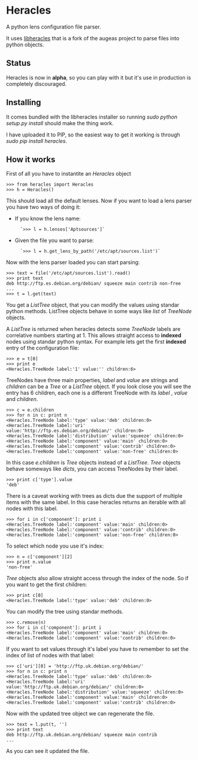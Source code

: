 Heracles
========

A python lens configuration file parser.

It uses [libheracles](https://github.com/llou/libheracles) that is a fork of the 
augeas project to parse files into python objects.

Status
------

Heracles is now in **alpha**, so you can play with it but it's use in production
is completely discouraged.

Installing
----------

It comes bundled with the libheracles installer so running *sudo 
python setup.py install* should make the thing work.

I have uploaded it to PIP, so the easiest way to get it working
is through *sudo pip install heracles*.

How it works
------------

First of all you have to instantite an *Heracles* object
```
>>> from heracles import Heracles
>>> h = Heracles()
```

This should load all the default lenses. Now if you want to load a 
lens parser you have two ways of doing it:

* If you know the lens name:

        `>>> l = h.lenses['Aptsources']`

* Given the file you want to parse:

        `>>> l = h.get_lens_by_path('/etc/apt/sources.list')`


Now with the lens parser loaded you can start parsing:

```
>>> text = file('/etc/apt/sources.list').read()
>>> print text
deb http://ftp.es.debian.org/debian/ squeeze main contrib non-free
...
>>> t = l.get(text)
```

You get a *ListTree* object, that you can modify the values using 
standar python methods. ListTree objects behave in some ways like *list*
of *TreeNode* objects. 

A *ListTree* is returned when heracles detects some *TreeNode* labels
are correlative numbers starting at 1. This allows straight access to 
**indexed** nodes using standar python syntax. For example lets get the first 
**indexed** entry of the configuration file:

```
>>> e = t[0]
>>> print e
<Heracles.TreeNode label:'1' value:'' children:6>
```

TreeNodes have three main properties, *label* and *value* are strings 
and *children* can be a *Tree* or a *ListTree* object. If you look close you will 
see the entry has 6 children, each one is a different TreeNode with its *label*
, *value* and *children*. 

```
>>> c = e.children
>>> for n in c: print n
<Heracles.TreeNode label:'type' value:'deb' children:0>
<Heracles.TreeNode label:'uri' value:'http://ftp.es.debian.org/debian/' children:0>
<Heracles.TreeNode label:'distribution' value:'squeeze' children:0>
<Heracles.TreeNode label:'component' value:'main' children:0>
<Heracles.TreeNode label:'component' value:'contrib' children:0>
<Heracles.TreeNode label:'component' value:'non-free' children:0>
```

In this case *e.children* is *Tree* objects instead of a *ListTree*.
*Tree* objects behave someways like *dicts*, you can access TreeNodes by their
label.

```
>>> print c['type'].value
'deb'
```

There is a caveat working with trees as dicts due the support of multiple
items with the same label. In this case heracles returns an iterable with
all nodes with this label.

```
>>> for i in c['component']: print i
<Heracles.TreeNode label:'component' value:'main' children:0>
<Heracles.TreeNode label:'component' value:'contrib' children:0>
<Heracles.TreeNode label:'component' value:'non-free' children:0>
```

To select which node you use it's index:

```
>>> n = c['component'][2]
>>> print n.value
'non-free'
```

*Tree* objects also allow straight access through the index of the node.
So if you want to get the first children:

```
>>> print c[0]
<Heracles.TreeNode label:'type' value:'deb' children:0>
```

You can modify the tree using standar methods.

```
>>> c.remove(n)
>>> for i in c['component']: print i
<Heracles.TreeNode label:'component' value:'main' children:0>
<Heracles.TreeNode label:'component' value:'contrib' children:0>
```

If you want to set values through it's label you have to remember
to set the index of list of nodes with that label:

```
>>> c['uri'][0] = 'http://ftp.uk.debian.org/debian/'
>>> for n in c: print n
<Heracles.TreeNode label:'type' value:'deb' children:0>
<Heracles.TreeNode label:'uri' value:'http://ftp.uk.debian.org/debian/' children:0>
<Heracles.TreeNode label:'distribution' value:'squeeze' children:0>
<Heracles.TreeNode label:'component' value:'main' children:0>
<Heracles.TreeNode label:'component' value:'contrib' children:0>
```

Now with the updated tree object we can regenerate the file.

```
>>> text = l.put(t, '')
>>> print text
deb http://ftp.uk.debian.org/debian/ squeeze main contrib
...
```

As you can see it updated the file.
